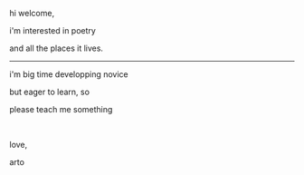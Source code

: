 <style>
  background: powderblue;
  color: grey;
  .tooltip {
  position: relative;
  display: inline-block;
   text-decoration: underline 20% tomatored;
}
.tooltip .tooltiptext {
  visibility: hidden;
  width: 100%;
  background-color: tomatored;
  opacity: 0;
  transition: opacity .25s ease-in-out; 
  color: white;
  text-align: center;
  border-radius: 6px;
  padding: 7px;
  position: absolute;
  z-index: 1;
  bottom: 120%;
  left: 30%;
  margin-left: -60px;
}
.tooltip:hover .tooltiptext {
  visibility: visible;
  opacity: .9;
  transition: opacity .25s ease-in-out
}
</style>
<p>hi welcome,</p>
<p>i'm interested in poetry</p>
<p>and all the places it lives.</p>
<hr />
<p>i'm big time developping novice</p>
<p>but eager to learn, so</p>
<p>please teach me something</p>
<br />
<p>love,</p>
<span class="tooltip">arto<span class="tooltiptext"><p style="font-size: 0.7rem">you can find me on <a href="https://a-lwni.tumblr.com/">tumblr</a> mostly</p></span></span>
